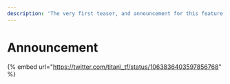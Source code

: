 ```yaml
---
description: 'The very first teaser, and announcement for this feature.'
---
```


# Announcement

{% embed url="https://twitter.com/titan\_tf/status/1063836403597856768" %}


